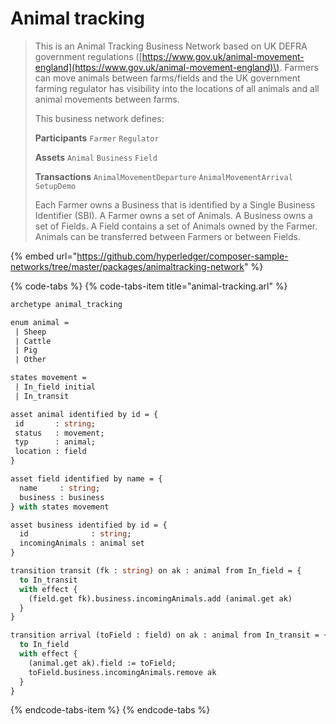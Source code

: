 # Animal tracking

> This is an Animal Tracking Business Network based on UK DEFRA government regulations \([https://www.gov.uk/animal-movement-england](https://www.gov.uk/animal-movement-england)\). Farmers can move animals between farms/fields and the UK government farming regulator has visibility into the locations of all animals and all animal movements between farms.
>
> This business network defines:
>
> **Participants** `Farmer` `Regulator`
>
> **Assets** `Animal` `Business` `Field`
>
> **Transactions** `AnimalMovementDeparture` `AnimalMovementArrival` `SetupDemo`
>
> Each Farmer owns a Business that is identified by a Single Business Identifier \(SBI\). A Farmer owns a set of Animals. A Business owns a set of Fields. A Field contains a set of Animals owned by the Farmer. Animals can be transferred between Farmers or between Fields.

{% embed url="https://github.com/hyperledger/composer-sample-networks/tree/master/packages/animaltracking-network" %}

{% code-tabs %}
{% code-tabs-item title="animal-tracking.arl" %}
```ocaml
archetype animal_tracking

enum animal =
 | Sheep
 | Cattle
 | Pig
 | Other

states movement =
 | In_field initial
 | In_transit

asset animal identified by id = {
 id       : string;
 status   : movement;
 typ      : animal;
 location : field
}

asset field identified by name = {
  name     : string;
  business : business
} with states movement

asset business identified by id = {
  id              : string;
  incomingAnimals : animal set
}

transition transit (fk : string) on ak : animal from In_field = {
  to In_transit
  with effect {
    (field.get fk).business.incomingAnimals.add (animal.get ak)
  }
}

transition arrival (toField : field) on ak : animal from In_transit = {
  to In_field
  with effect {
    (animal.get ak).field := toField;
    toField.business.incomingAnimals.remove ak
  }
}

```
{% endcode-tabs-item %}
{% endcode-tabs %}

